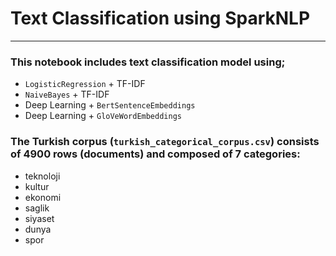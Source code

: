 # Text Classification using SparkNLP
***
### This notebook includes text classification model using;
- `LogisticRegression` + TF-IDF
- `NaiveBayes` + TF-IDF
- Deep Learning + `BertSentenceEmbeddings`
- Deep Learning + `GloVeWordEmbeddings`

### The Turkish corpus (``turkish_categorical_corpus.csv``) consists of 4900 rows (documents) and composed of 7 categories:
- teknoloji
- kultur
- ekonomi
- saglik
- siyaset
- dunya
- spor     

